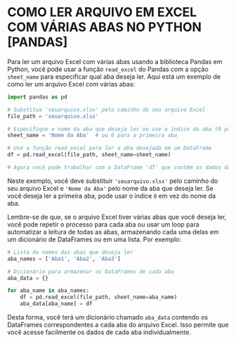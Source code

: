 # COMO LER ARQUIVO EM EXCEL COM VÁRIAS ABAS NO PYTHON [PANDAS]
Para ler um arquivo Excel com várias abas usando a biblioteca Pandas em Python, você pode usar a função `read_excel` do Pandas com a opção `sheet_name` para especificar qual aba deseja ler. Aqui está um exemplo de como ler um arquivo Excel com várias abas:

```python
import pandas as pd

# Substitua 'seuarquivo.xlsx' pelo caminho do seu arquivo Excel
file_path = 'seuarquivo.xlsx'

# Especifique o nome da aba que deseja ler ou use o índice da aba (0 para a primeira aba)
sheet_name = 'Nome da Aba'  # ou 0 para a primeira aba

# Use a função read_excel para ler a aba desejada em um DataFrame
df = pd.read_excel(file_path, sheet_name=sheet_name)

# Agora você pode trabalhar com o DataFrame 'df' que contém os dados da aba especificada
```

Neste exemplo, você deve substituir `'seuarquivo.xlsx'` pelo caminho do seu arquivo Excel e `'Nome da Aba'` pelo nome da aba que deseja ler. Se você deseja ler a primeira aba, pode usar o índice `0` em vez do nome da aba.

Lembre-se de que, se o arquivo Excel tiver várias abas que você deseja ler, você pode repetir o processo para cada aba ou usar um loop para automatizar a leitura de todas as abas, armazenando cada uma delas em um dicionário de DataFrames ou em uma lista. Por exemplo:

```python
# Lista de nomes das abas que deseja ler
aba_names = ['Aba1', 'Aba2', 'Aba3']

# Dicionário para armazenar os DataFrames de cada aba
aba_data = {}

for aba_name in aba_names:
    df = pd.read_excel(file_path, sheet_name=aba_name)
    aba_data[aba_name] = df
```

Desta forma, você terá um dicionário chamado `aba_data` contendo os DataFrames correspondentes a cada aba do arquivo Excel. Isso permite que você acesse facilmente os dados de cada aba individualmente.